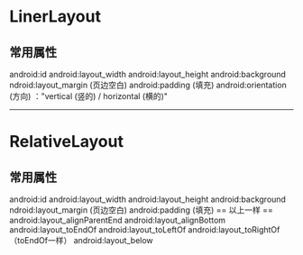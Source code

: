 # LinerLayout
## 常用属性
android:id 
android:layout_width
android:layout_height
android:background
ndroid:layout_margin (页边空白)
android:padding (填充)
android:orientation (方向) ："vertical (竖的) / horizontal (横的)"

---

# RelativeLayout
## 常用属性
android:id 
android:layout_width
android:layout_height
android:background
ndroid:layout_margin (页边空白)
android:padding (填充)
== 以上一样 ==
android:layout_alignParentEnd 
android:layout_alignBottom
android:layout_toEndOf
android:layout_toLeftOf
android:layout_toRightOf（toEndOf一样）
android:layout_below